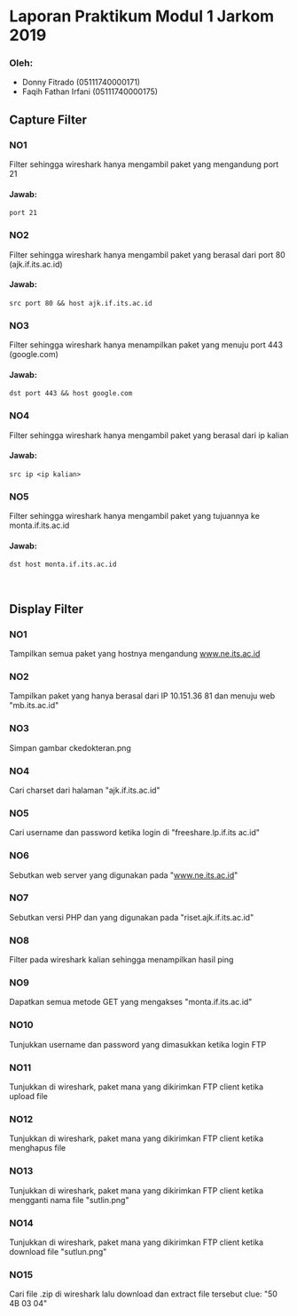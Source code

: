 # Laporan Praktikum Modul 1 Jarkom 2019

### Oleh:
- Donny Fitrado (05111740000171)
- Faqih Fathan Irfani (05111740000175)

## Capture Filter
### NO1
Filter sehingga wireshark hanya mengambil paket yang mengandung port 21
#### Jawab:
```
port 21
```

### NO2
Filter sehingga wireshark hanya mengambil paket yang berasal dari port 80 (ajk.if.its.ac.id)
#### Jawab:
```
src port 80 && host ajk.if.its.ac.id
```

### NO3
Filter sehingga wireshark hanya menampilkan paket yang menuju port 443 (google.com)
#### Jawab:
````
dst port 443 && host google.com
````

### NO4
Filter sehingga wireshark hanya mengambil paket yang berasal dari ip kalian
#### Jawab:
```
src ip <ip kalian>
```

### NO5
Filter sehingga wireshark hanya mengambil paket yang tujuannya ke monta.if.its.ac.id
#### Jawab:
````
dst host monta.if.its.ac.id
````

<br />

## Display Filter
### NO1
Tampilkan semua paket yang hostnya mengandung www.ne.its.ac.id

### NO2
Tampilkan paket yang hanya berasal dari IP 10.151.36 81 dan menuju web "mb.its.ac.id"

### NO3
Simpan gambar ckedokteran.png

### NO4
Cari charset dari halaman "ajk.if.its.ac.id"

### NO5
Cari username dan password ketika login di "freeshare.lp.if.its ac.id"

### NO6
Sebutkan web server yang digunakan pada "www.ne.its.ac.id"

### NO7
Sebutkan versi PHP dan yang digunakan pada "riset.ajk.if.its.ac.id"

### NO8
Filter pada wireshark kalian sehingga menampilkan hasil ping

### NO9
Dapatkan semua metode GET yang mengakses "monta.if.its.ac.id"

### NO10
Tunjukkan username dan password yang dimasukkan ketika login FTP

### NO11
Tunjukkan di wireshark, paket mana yang dikirimkan FTP client ketika upload file 

### NO12
Tunjukkan di wireshark, paket mana yang dikirimkan FTP client ketika menghapus file 

### NO13
Tunjukkan di wireshark, paket mana yang dikirimkan FTP client ketika mengganti nama file "sutlin.png"

### NO14
Tunjukkan di wireshark, paket mana yang dikirimkan FTP client ketika download file "sutlun.png"

### NO15
Cari file .zip di wireshark lalu download dan extract file tersebut 
                                clue: "50 4B 03 04"




